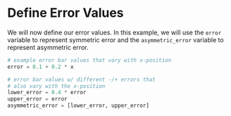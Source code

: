 # Define Error Values

We will now define our error values. In this example, we will use the `error` variable to represent symmetric error and the `asymmetric_error` variable to represent asymmetric error.

```python
# example error bar values that vary with x-position
error = 0.1 + 0.2 * x

# error bar values w/ different -/+ errors that
# also vary with the x-position
lower_error = 0.4 * error
upper_error = error
asymmetric_error = [lower_error, upper_error]
```
